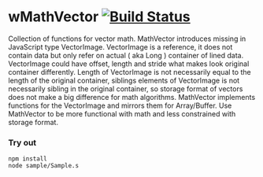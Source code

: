 
# wMathVector [![Build Status](https://travis-ci.org/Wandalen/wMathVector.svg?branch=master)](https://travis-ci.org/Wandalen/wMathVector)

Collection of functions for vector math. MathVector introduces missing in JavaScript type VectorImage. VectorImage is a reference, it does not contain data but only refer on actual ( aka Long ) container of lined data. VectorImage could have offset, length and stride what makes look original container differently. Length of VectorImage is not necessarily equal to the length of the original container, siblings elements of VectorImage is not necessarily sibling in the original container, so storage format of vectors does not make a big difference for math algorithms. MathVector implements functions for the VectorImage and mirrors them for Array/Buffer. Use MathVector to be more functional with math and less constrained with storage format.

### Try out
```
npm install
node sample/Sample.s
```































